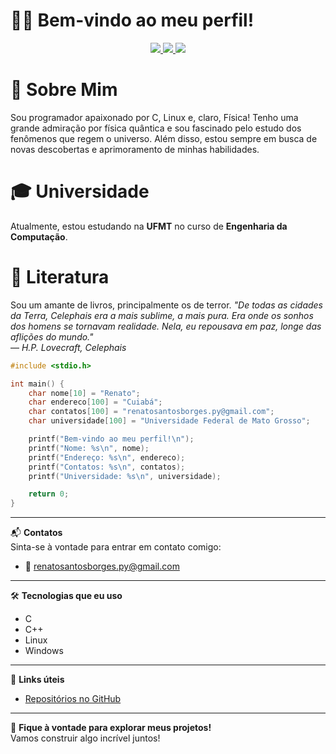 # 👨‍💻 Bem-vindo ao meu perfil!

<p align="center">
  <a href="https://www.linux.org/">
    <img src="https://img.shields.io/badge/Linux-%23FF0000.svg?style=flat&logo=linux&logoColor=white" />
  </a>
  <a href="https://en.wikipedia.org/wiki/C_(programming_language)">
    <img src="https://img.shields.io/badge/C-%2300599C.svg?style=flat&logo=c&logoColor=white" />
  </a>
  <a href="https://en.wikipedia.org/wiki/C%2B%2B">
    <img src="https://img.shields.io/badge/C%2B%2B-%2300599C.svg?style=flat&logo=c%2B%2B&logoColor=white" />
  </a>
</p>

# 🔭 **Sobre Mim**  
Sou programador apaixonado por C, Linux e, claro, Física! Tenho uma grande admiração por física quântica e sou fascinado pelo estudo dos fenômenos que regem o universo. Além disso, estou sempre em busca de novas descobertas e aprimoramento de minhas habilidades.

# 🎓 **Universidade**  
Atualmente, estou estudando na **UFMT** no curso de **Engenharia da Computação**.

# 📖 **Literatura**
Sou um amante de livros, principalmente os de terror.
_"De todas as cidades da Terra, Celephais era a mais sublime, a mais pura. Era onde os sonhos dos homens se tornavam realidade. Nela, eu repousava em paz, longe das aflições do mundo."_  
— *H.P. Lovecraft, Celephais*  

```c
#include <stdio.h>

int main() {
    char nome[10] = "Renato";
    char endereco[100] = "Cuiabá";
    char contatos[100] = "renatosantosborges.py@gmail.com";
    char universidade[100] = "Universidade Federal de Mato Grosso";

    printf("Bem-vindo ao meu perfil!\n");
    printf("Nome: %s\n", nome);
    printf("Endereço: %s\n", endereco);
    printf("Contatos: %s\n", contatos);
    printf("Universidade: %s\n", universidade);

    return 0;
}
```

---

📬 **Contatos**  
Sinta-se à vontade para entrar em contato comigo:

- 📧 [renatosantosborges.py@gmail.com](#)

---

🛠️ **Tecnologias que eu uso**  
- C
- C++
- Linux
- Windows  
---

🔗 **Links úteis**  
- [Repositórios no GitHub](https://github.com/RSantosBorges)

---

👾 **Fique à vontade para explorar meus projetos!**  
Vamos construir algo incrível juntos!
